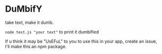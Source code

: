 # DuMbifY

take text, make it dumb.

`node test.js "your text"` to print it dumbified

If u think it may be "UsEFuL" to you to use this in your app, create an issue, I'll make this an npm package.
